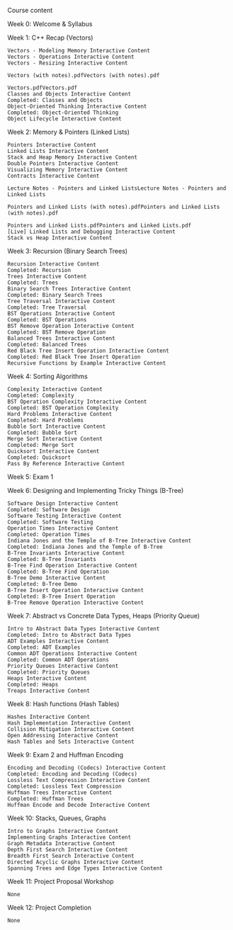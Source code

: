 Course content 

Week 0: Welcome & Syllabus 

Week 1: C++ Recap (Vectors)

	Vectors - Modeling Memory Interactive Content
	Vectors - Operations Interactive Content
	Vectors - Resizing Interactive Content
 
	Vectors (with notes).pdfVectors (with notes).pdf
 
	Vectors.pdfVectors.pdf
 	Classes and Objects Interactive Content
	Completed: Classes and Objects
	Object-Oriented Thinking Interactive Content
	Completed: Object-Oriented Thinking
	Object Lifecycle Interactive Content

Week 2: Memory & Pointers (Linked Lists)

	Pointers Interactive Content
	Linked Lists Interactive Content
	Stack and Heap Memory Interactive Content
	Double Pointers Interactive Content
	Visualizing Memory Interactive Content
	Contracts Interactive Content
 
	Lecture Notes - Pointers and Linked ListsLecture Notes - Pointers and Linked Lists
 
	Pointers and Linked Lists (with notes).pdfPointers and Linked Lists (with notes).pdf
 
	Pointers and Linked Lists.pdfPointers and Linked Lists.pdf
 	[Live] Linked Lists and Debugging Interactive Content
	Stack vs Heap Interactive Content

Week 3: Recursion (Binary Search Trees)

	Recursion Interactive Content
	Completed: Recursion
	Trees Interactive Content
	Completed: Trees
	Binary Search Trees Interactive Content
	Completed: Binary Search Trees
	Tree Traversal Interactive Content
	Completed: Tree Traversal
	BST Operations Interactive Content
	Completed: BST Operations
	BST Remove Operation Interactive Content
	Completed: BST Remove Operation
	Balanced Trees Interactive Content
	Completed: Balanced Trees
	Red Black Tree Insert Operation Interactive Content
	Completed: Red Black Tree Insert Operation
	Recursive Functions by Example Interactive Content

Week 4: Sorting Algorithms

	Complexity Interactive Content
	Completed: Complexity
	BST Operation Complexity Interactive Content
	Completed: BST Operation Complexity
	Hard Problems Interactive Content
	Completed: Hard Problems
	Bubble Sort Interactive Content
	Completed: Bubble Sort
	Merge Sort Interactive Content
	Completed: Merge Sort
	Quicksort Interactive Content
	Completed: Quicksort
	Pass By Reference Interactive Content

Week 5: Exam 1

Week 6: Designing and Implementing Tricky Things (B-Tree)

	Software Design Interactive Content
	Completed: Software Design
	Software Testing Interactive Content
	Completed: Software Testing
	Operation Times Interactive Content
	Completed: Operation Times
	Indiana Jones and the Temple of B-Tree Interactive Content
	Completed: Indiana Jones and the Temple of B-Tree
	B-Tree Invariants Interactive Content
	Completed: B-Tree Invariants
	B-Tree Find Operation Interactive Content
	Completed: B-Tree Find Operation
	B-Tree Demo Interactive Content
	Completed: B-Tree Demo
	B-Tree Insert Operation Interactive Content
	Completed: B-Tree Insert Operation
	B-Tree Remove Operation Interactive Content

Week 7: Abstract vs Concrete Data Types, Heaps (Priority Queue)

	Intro to Abstract Data Types Interactive Content
	Completed: Intro to Abstract Data Types
	ADT Examples Interactive Content
	Completed: ADT Examples
	Common ADT Operations Interactive Content
	Completed: Common ADT Operations
	Priority Queues Interactive Content
	Completed: Priority Queues
	Heaps Interactive Content
	Completed: Heaps
	Treaps Interactive Content

Week 8:  Hash functions (Hash Tables)

	Hashes Interactive Content
	Hash Implementation Interactive Content
	Collision Mitigation Interactive Content
	Open Addressing Interactive Content
	Hash Tables and Sets Interactive Content

Week 9: Exam 2 and Huffman Encoding

	Encoding and Decoding (Codecs) Interactive Content
	Completed: Encoding and Decoding (Codecs)
	Lossless Text Compression Interactive Content
	Completed: Lossless Text Compression
	Huffman Trees Interactive Content
	Completed: Huffman Trees
	Huffman Encode and Decode Interactive Content

Week 10: Stacks, Queues, Graphs

	Intro to Graphs Interactive Content
	Implementing Graphs Interactive Content
	Graph Metadata Interactive Content
	Depth First Search Interactive Content
	Breadth First Search Interactive Content
	Directed Acyclic Graphs Interactive Content
	Spanning Trees and Edge Types Interactive Content

Week 11: Project Proposal Workshop

	None 

Week 12: Project Completion

	None 
